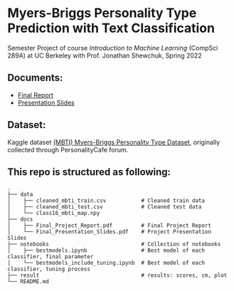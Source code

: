 #  Myers-Briggs Personality Type Prediction with Text Classification

Semester Project of course *Introduction to Machine Learning* (CompSci 289A) at UC Berkeley with Prof. Jonathan Shewchuk, Spring 2022

## Documents:
- [Final Report](https://github.com/6shun/mbti-classifier/blob/main/doc/Final_Project_Report.pdf)
- [Presentation Slides](https://github.com/6shun/mbti-classifier/blob/main/doc/Final_Presentation_Slides.pdf)

## Dataset:
Kaggle dataset [(MBTI) Myers-Briggs Personality Type Dataset](https://www.kaggle.com/datasets/datasnaek/mbti-type), originally collected through PersonalityCafe forum.



## This repo is structured as following:
```
.
├── data                            
│    ├── cleaned_mbti_train.csv           # Cleaned train data
│    ├── cleaned_mbti_test.csv            # Cleaned test data
│    └── class16_mbti_map.npy           
├── docs                                 
│    ├── Final_Project_Report.pdf         # Final Project Report
│    └── Final_Presentation_Slides.pdf    # Project Presentation Slides
├── notebooks                             # Collection of notebooks
│    ├── bestmodels.ipynb                 # Best model of each classifier, final parameter
│    └── bestmodels_include_tuning.ipynb  # Best model of each classifier, tuning process
├── result                                # results: scores, cm, plot
└── README.md
```